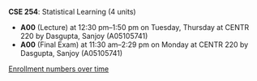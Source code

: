 **CSE 254**: Statistical Learning (4 units)

- **A00** (Lecture) at 12:30 pm–1:50 pm on Tuesday, Thursday at CENTR 220 by Dasgupta, Sanjoy (A05105741)
- **A00** (Final Exam) at 11:30 am–2:29 pm on Monday at CENTR 220 by Dasgupta, Sanjoy (A05105741)

[Enrollment numbers over time](./CSE254.tsv)

